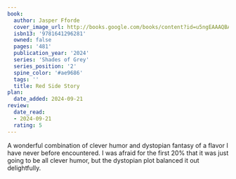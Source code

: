 ```yaml
---
book:
  author: Jasper Fforde
  cover_image_url: http://books.google.com/books/content?id=u5ngEAAAQBAJ&printsec=frontcover&img=1&zoom=1&edge=curl&source=gbs_api
  isbn13: '9781641296281'
  owned: false
  pages: '481'
  publication_year: '2024'
  series: 'Shades of Grey'
  series_position: '2'
  spine_color: '#ae9686'
  tags: ''
  title: Red Side Story
plan:
  date_added: 2024-09-21
review:
  date_read:
  - 2024-09-21
  rating: 5
---
```

A wonderful combination of clever humor and dystopian fantasy of a flavor I have never before encountered. I was afraid for the first 20% that it was just going to be all clever humor, but the dystopian plot balanced it out delightfully.
